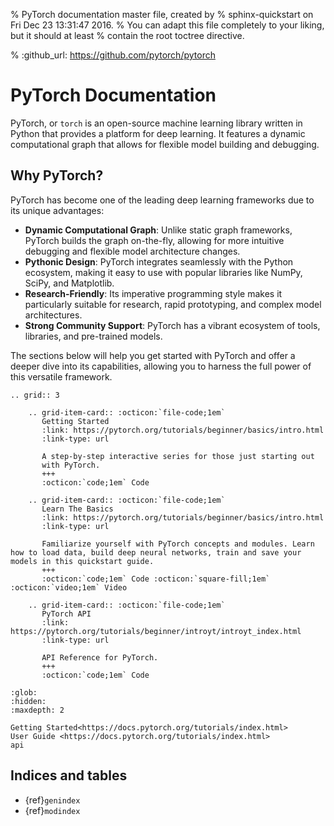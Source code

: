 % PyTorch documentation master file, created by
%  sphinx-quickstart on Fri Dec 23 13:31:47 2016.
%  You can adapt this file completely to your liking, but it should at least
%  contain the root toctree directive.

% :github_url: https://github.com/pytorch/pytorch

PyTorch Documentation
===================================

PyTorch, or `torch` is an open-source machine learning library written in Python that provides a platform for deep learning. It features a dynamic computational graph that allows for flexible model building and debugging.

## Why PyTorch?

PyTorch has become one of the leading deep learning frameworks due to its unique advantages:

- **Dynamic Computational Graph**: Unlike static graph frameworks, PyTorch builds the graph on-the-fly, allowing for more intuitive debugging and flexible model architecture changes.
- **Pythonic Design**: PyTorch integrates seamlessly with the Python ecosystem, making it easy to use with popular libraries like NumPy, SciPy, and Matplotlib.
- **Research-Friendly**: Its imperative programming style makes it particularly suitable for research, rapid prototyping, and complex model architectures.
- **Strong Community Support**: PyTorch has a vibrant ecosystem of tools, libraries, and pre-trained models.

The sections below will help you get started with PyTorch and offer a deeper dive into its capabilities, allowing you to harness the full power of this versatile framework.



```{eval-rst}
.. grid:: 3

    .. grid-item-card:: :octicon:`file-code;1em`
       Getting Started
       :link: https://pytorch.org/tutorials/beginner/basics/intro.html
       :link-type: url

       A step-by-step interactive series for those just starting out
       with PyTorch.
       +++
       :octicon:`code;1em` Code

    .. grid-item-card:: :octicon:`file-code;1em`
       Learn The Basics
       :link: https://pytorch.org/tutorials/beginner/basics/intro.html
       :link-type: url

       Familiarize yourself with PyTorch concepts and modules. Learn how to load data, build deep neural networks, train and save your models in this quickstart guide.
       +++
       :octicon:`code;1em` Code :octicon:`square-fill;1em` :octicon:`video;1em` Video

    .. grid-item-card:: :octicon:`file-code;1em`
       PyTorch API
       :link: https://pytorch.org/tutorials/beginner/introyt/introyt_index.html
       :link-type: url

       API Reference for PyTorch.
       +++
       :octicon:`code;1em` Code
```




```{toctree}
:glob:
:hidden:
:maxdepth: 2

Getting Started<https://docs.pytorch.org/tutorials/index.html>
User Guide <https://docs.pytorch.org/tutorials/index.html>
api
```
## Indices and tables

* {ref}`genindex`
* {ref}`modindex`
